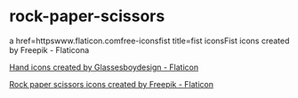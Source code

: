 # rock-paper-scissors

a href=httpswww.flaticon.comfree-iconsfist title=fist iconsFist icons created by Freepik - Flaticona

<a href="https://www.flaticon.com/free-icons/hand" title="hand icons">Hand icons created by Glassesboydesign - Flaticon</a>

<a href="https://www.flaticon.com/free-icons/rock-paper-scissors" title="rock paper scissors icons">Rock paper scissors icons created by Freepik - Flaticon</a>